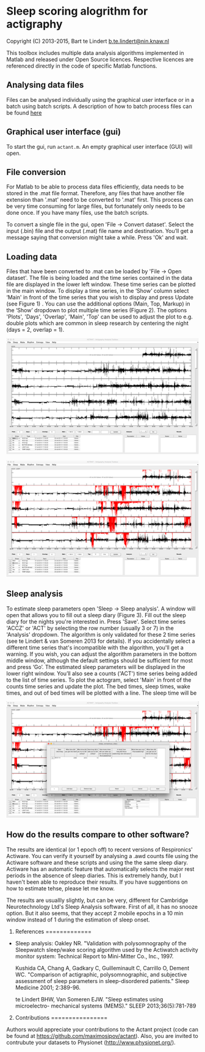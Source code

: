 # Sleep scoring alogrithm for actigraphy

Copyright (C) 2013-2015, Bart te Lindert <b.te.lindert@nin.knaw.nl>

This toolbox includes multiple data analysis algorithms implemented in
Matlab and released under Open Source licences. Respective licences are
referenced directly in the code of specific Matlab functions.

## Analysing data files

Files can be analysed individually using the graphical user interface or in a batch 
using batch scripts. A description of how to batch process files can be found [here](/batch/README.md) 

## Graphical user interface (gui)

To start the gui, run `actant.m`. An empty graphical user interface (GUI) will open.

## File conversion

For Matlab to be able to process data files efficiently, data needs to be stored in the .mat file format.
Therefore, any files that have another file extension than '.mat' need to be converted to '.mat' first.
This process can be very time consuming for large files, but fortunately only needs to be done once. If you have many files, use the batch scripts.

To convert a single file in the gui, open 'File -> Convert dataset'.
Select the input (.bin) file and the output (.mat) file name and destination. You’ll get a message saying that conversion might take a while. Press 'Ok' and wait.

## Loading data

Files that have been converted to .mat can be loaded by 'File -> Open dataset'. The file is being loaded and the time series contained in the data file are displayed in the lower left window.
These time series can be plotted in the main window. To display a time series, in the ‘Show’ column select ‘Main' in front of the time series that you wish to display and press Update (see Figure 1) .
You can use the additional options (Main, Top, Markup) in the ‘Show’ dropdown to plot multiple time series (Figure 2). The options 'Plots', 'Days', 'Overlap', 'Main', 'Top' can be used to adjust 
the plot to e.g. double plots which are common in sleep research by centering the night (days = 2, overlap = 1).

![Main](./img/main.png "Main plot")

![Main and top](./img/maintop.png "Main and top plot")

## Sleep analysis

To estimate sleep parameters open 'Sleep -> Sleep analysis'. A window will open that allows you to fill out a sleep diary (Figure 3). Fill out the sleep diary for the nights you're interested in. Press 'Save'.
Select time series 'ACCZ' or 'ACT' by selecting the row number (usually 3 or 7) in the 'Analysis' dropdown. The algorithm is only validated for these 2 time series (see te Lindert & van Someren 2013 for details). 
If you accidentally select a different time series that's incompatible with the algorithm, you'll get a warning. If you wish, you can adjust the algorithm parameters in the bottom middle window, although the 
default settings should be sufficient for most and press ‘Go’.
The estimated sleep parameters will be displayed in the lower right window. You’ll also see a counts ('ACT') time series being added to the list of time series. To plot the actogram, select 'Main' in 
front of the counts time series and update the plot. The bed times, sleep times, wake times, and out of bed times will be plotted with a line. The sleep time will be 

![Consensus sleep diary](./img/csd.png "Consensus sleep diary") 


## How do the results compare to other software?
The results are identical (or 1 epoch off) to recent versions of Respironics' Actiware. You can verify it yourself by analysing a .awd counts file using the Actiware software and these scripts and using the the same sleep diary.
Actiware has an automatic feature that automatically selects the major rest periods in the absence of sleep diaries. This is extremely handy, but I haven't been able to reproduce their results. If you have suggentions on how to estimate tehse, please let me know.

The results are usuallly slightly, but can be very, different for Cambridge Neurotechnology Ltd's Sleep Analysis software. First of all, it has no snooze option. But it also seems, that they accept 2 mobile epochs in a 10 min window instead of 1 during the estimation of sleep onset.  


1. References
=============

 - Sleep analysis: 
   Oakley NR. "Validation with polysomnography of the Sleepwatch 
   sleep/wake scoring algorithm used by the Actiwatch activity 
   monitor system: Technical Report to Mini-Mitter Co., Inc., 1997.
    
   Kushida CA, Chang A, Gadkary C, Guilleminault C, Carrillo O, Dement
   WC. "Comparison of actigraphic, polysomnographic, and subjective assessment
   of sleep parameters in sleep-disordered patients." Sleep Medicine
   2001; 2:389-96.

   te Lindert BHW, Van Someren EJW. "Sleep estimates using microelectro-
   mechanical systems (MEMS)." SLEEP 2013;36(5):781-789


2. Contributions
================

Authors would appreciate your contributions to the Actant project (code can
be found at https://github.com/maximosipov/actant). Also, you are invited
to contrubute your datasets to Physionet (http://www.physionet.org/). 